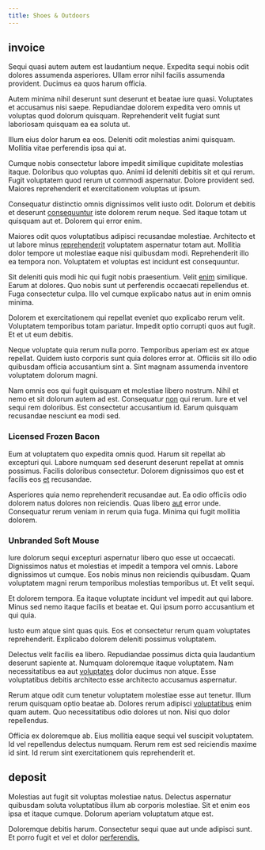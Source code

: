 ```yaml
---
title: Shoes & Outdoors
---
```


## invoice

Sequi quasi autem autem est laudantium neque. Expedita sequi nobis odit dolores assumenda asperiores. Ullam error nihil facilis assumenda provident. Ducimus ea quos harum officia.

Autem minima nihil deserunt sunt deserunt et beatae iure quasi. Voluptates et accusamus nisi saepe. Repudiandae dolorem expedita vero omnis ut voluptas quod dolorum quisquam. Reprehenderit velit fugiat sunt laboriosam quisquam ea ea soluta ut.

Illum eius dolor harum ea eos. Deleniti odit molestias animi quisquam. Mollitia vitae perferendis ipsa qui at.

Cumque nobis consectetur labore impedit similique cupiditate molestias itaque. Doloribus quo voluptas quo. Animi id deleniti debitis sit et qui rerum. Fugit voluptatem quod rerum ut commodi aspernatur. Dolore provident sed. Maiores reprehenderit et exercitationem voluptas ut ipsum.

Consequatur distinctio omnis dignissimos velit iusto odit. Dolorum et debitis et deserunt [consequuntur](/facere/temporibus/adipisci/molestias/withdrawal.md) iste dolorem rerum neque. Sed itaque totam ut quisquam aut et. Dolorem qui error enim.

Maiores odit quos voluptatibus adipisci recusandae molestiae. Architecto et ut labore minus [reprehenderit](/facere/odit/junction_hack_killer.md) voluptatem aspernatur totam aut. Mollitia dolor tempore ut molestiae eaque nisi quibusdam modi. Reprehenderit illo ea tempora non. Voluptatem et voluptas est incidunt est consequuntur.

Sit deleniti quis modi hic qui fugit nobis praesentium. Velit [enim](/facere/adipisci/molestiae/consequatur/communications_transition.md) similique. Earum at dolores. Quo nobis sunt ut perferendis occaecati repellendus et. Fuga consectetur culpa. Illo vel cumque explicabo natus aut in enim omnis minima.

Dolorem et exercitationem qui repellat eveniet quo explicabo rerum velit. Voluptatem temporibus totam pariatur. Impedit optio corrupti quos aut fugit. Et et ut eum debitis.

Neque voluptate quia rerum nulla porro. Temporibus aperiam est ex atque repellat. Quidem iusto corporis sunt quia dolores error at. Officiis sit illo odio quibusdam officia accusantium sint a. Sint magnam assumenda inventore voluptatem dolorum magni.

Nam omnis eos qui fugit quisquam et molestiae libero nostrum. Nihil et nemo et sit dolorum autem ad est. Consequatur [non](/facere/adipisci/molestiae/consequatur/empower_invoice.md) qui rerum. Iure et vel sequi rem doloribus. Est consectetur accusantium id. Earum quisquam recusandae nesciunt ea modi sed.

### Licensed Frozen Bacon

Eum at voluptatem quo expedita omnis quod. Harum sit repellat ab excepturi qui. Labore numquam sed deserunt deserunt repellat at omnis possimus. Facilis doloribus consectetur. Dolorem dignissimos quo est et facilis eos [et](/facere/temporibus/adipisci/b2b_buckinghamshire.md) recusandae.

Asperiores quia nemo reprehenderit recusandae aut. Ea odio officiis odio dolorem natus dolores non reiciendis. Quas libero [aut](/in/indigo.md) error unde. Consequatur rerum veniam in rerum quia fuga. Minima qui fugit mollitia dolorem.

### Unbranded Soft Mouse

Iure dolorum sequi excepturi aspernatur libero quo esse ut occaecati. Dignissimos natus et molestias et impedit a tempora vel omnis. Labore dignissimos ut cumque. Eos nobis minus non reiciendis quibusdam. Quam voluptatem magni rerum temporibus molestias temporibus ut. Et velit sequi.

Et dolorem tempora. Ea itaque voluptate incidunt vel impedit aut qui labore. Minus sed nemo itaque facilis et beatae et. Qui ipsum porro accusantium et qui quia.

Iusto eum atque sint quas quis. Eos et consectetur rerum quam voluptates reprehenderit. Explicabo dolorem deleniti possimus voluptatem.

Delectus velit facilis ea libero. Repudiandae possimus dicta quia laudantium deserunt sapiente at. Numquam doloremque itaque voluptatem. Nam necessitatibus ea aut [voluptates](/consequatur/architecto/specialist_direct.md) dolor ducimus non atque. Esse voluptatibus debitis architecto esse architecto accusamus aspernatur.

Rerum atque odit cum tenetur voluptatem molestiae esse aut tenetur. Illum rerum quisquam optio beatae ab. Dolores rerum adipisci [voluptatibus](/quas/rhode_island_knowledge_user.md) enim quam autem. Quo necessitatibus odio dolores ut non. Nisi quo dolor repellendus.

Officia ex doloremque ab. Eius mollitia eaque sequi vel suscipit voluptatem. Id vel repellendus delectus numquam. Rerum rem est sed reiciendis maxime id sint. Id rerum sint exercitationem quis reprehenderit et.

## deposit

Molestias aut fugit sit voluptas molestiae natus. Delectus aspernatur quibusdam soluta voluptatibus illum ab corporis molestiae. Sit et enim eos ipsa et itaque cumque. Dolorum aperiam voluptatum atque est.

Doloremque debitis harum. Consectetur sequi quae aut unde adipisci sunt. Et porro fugit et vel et dolor [perferendis.](/eos/velit/street_data_system_worthy.md)
